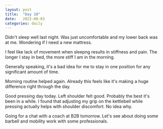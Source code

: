 ```yaml
---
layout: post
title:  "Day 10"
date:   2022-08-03
categories: daily
---
```

Didn't sleep well last night. Was just uncomfortable and my lower back was at me. Wondering if I need a new mattress. 

I feel like lack of movement when sleepng results in stiffness and pain. The longer I stay in bed, the more stiff I am in the morning.

Generally speaking, it's a bad idea for me to stay in one position for any significant amount of time.

Morning routine helped again. Already this feels like it's making a huge difference right through the day.

Good pressing day today. Left shoulder felt good. Probably the best it's been in a while. I found that adjusting my grip on the kettlebell while pressing actually helps with shoulder discomfort. No idea why.

Going for a chat with a coach at B2B tomorrow. Let's see about doing some barbell and mobility work with some professionals.

